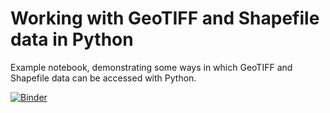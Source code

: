 # Working with GeoTIFF and Shapefile data in Python

Example notebook, demonstrating some ways in which GeoTIFF and Shapefile data
can be accessed with Python.

[![Binder](https://mybinder.org/badge_logo.svg)](https://mybinder.org/v2/gh/cemacrr/python-tif-testing/HEAD?labpath=python-tif-testing.ipynb)
